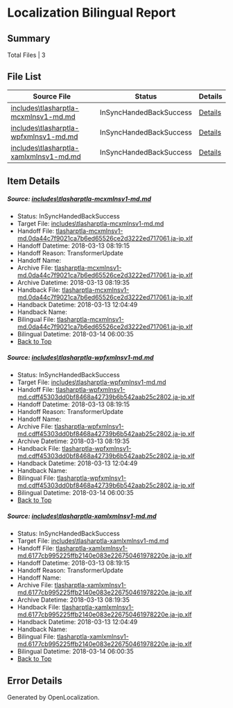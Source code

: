# <a name='report-top'></a> Localization Bilingual Report

## Summary
 Total Files | 3

## File List
 Source File | Status | Details 
 ----------- | ------ | ------- 
 [includes\tlasharptla-mcxmlnsv1-md.md](https://github.com/OpenLocalizationTestOrg/docs/blob/75444267cc262dcdfc807db05b2441b78c986800/includes/tlasharptla-mcxmlnsv1-md.md) | InSyncHandedBackSuccess | [Details](#a65e132accc7510c15ea9d978615ca3ec85609f633360)
 [includes\tlasharptla-wpfxmlnsv1-md.md](https://github.com/OpenLocalizationTestOrg/docs/blob/75444267cc262dcdfc807db05b2441b78c986800/includes/tlasharptla-wpfxmlnsv1-md.md) | InSyncHandedBackSuccess | [Details](#d500fed6406e8099675eaeef603547fd6d944da233447)
 [includes\tlasharptla-xamlxmlnsv1-md.md](https://github.com/OpenLocalizationTestOrg/docs/blob/75444267cc262dcdfc807db05b2441b78c986800/includes/tlasharptla-xamlxmlnsv1-md.md) | InSyncHandedBackSuccess | [Details](#619eb03b764c4769323d297f4cc3ad49f74286b833451)

## Item Details
##### <a name='a65e132accc7510c15ea9d978615ca3ec85609f633360'></a> Source: [includes\tlasharptla-mcxmlnsv1-md.md](https://github.com/OpenLocalizationTestOrg/docs/blob/75444267cc262dcdfc807db05b2441b78c986800/includes/tlasharptla-mcxmlnsv1-md.md)
* Status: InSyncHandedBackSuccess
* Target File: [includes\tlasharptla-mcxmlnsv1-md.md](https://github.com/OpenLocalizationTestOrg/docs.ja-jp/blob/4948b90012fdd16fe2ee32a7b8e002f73060ac75/includes/tlasharptla-mcxmlnsv1-md.md)
* Handoff File: [tlasharptla-mcxmlnsv1-md.0da44c7f9021ca7b6ed65526ce2d3222ed717061.ja-jp.xlf](https://github.com/OpenLocalizationTestOrg/docs.handoff/blob/f1dfdd4343065387e6dfae6df4bbbce09759d5dc/ol-handoff/OpenLocalizationTestOrg/docs.ja-jp/master/includes/tlasharptla-mcxmlnsv1-md.0da44c7f9021ca7b6ed65526ce2d3222ed717061.ja-jp.xlf)
* Handoff Datetime: 2018-03-13 08:19:15
* Handoff Reason: TransformerUpdate
* Handoff Name: 
* Archive File: [tlasharptla-mcxmlnsv1-md.0da44c7f9021ca7b6ed65526ce2d3222ed717061.ja-jp.xlf](https://github.com/OpenLocalizationTestOrg/docs.handoff/blob/c8aeb49a94f0b461a3e8b30ee38a9459f4c218ca/ol-archive/OpenLocalizationTestOrg/docs.ja-jp/master/includes/tlasharptla-mcxmlnsv1-md.0da44c7f9021ca7b6ed65526ce2d3222ed717061.ja-jp.xlf)
* Archive Datetime: 2018-03-13 08:19:35
* Handback File: [tlasharptla-mcxmlnsv1-md.0da44c7f9021ca7b6ed65526ce2d3222ed717061.ja-jp.xlf](https://github.com/OpenLocalizationTestOrg/docs.handback/blob/296cfe4053d61f2e7d3bc22748d9156d6f830a1a/ol-handback/OpenLocalizationTestOrg/docs.ja-jp/master/includes/tlasharptla-mcxmlnsv1-md.0da44c7f9021ca7b6ed65526ce2d3222ed717061.ja-jp.xlf)
* Handback Datetime: 2018-03-13 12:04:49
* Handback Name: 
* Bilingual File: [tlasharptla-mcxmlnsv1-md.0da44c7f9021ca7b6ed65526ce2d3222ed717061.ja-jp.xlf](https://github.com/OpenLocalizationTestOrg/docs.handback/blob/296cfe4053d61f2e7d3bc22748d9156d6f830a1a/ol-handback/OpenLocalizationTestOrg/docs.ja-jp/master/includes/tlasharptla-mcxmlnsv1-md.0da44c7f9021ca7b6ed65526ce2d3222ed717061.ja-jp.xlf)
* Bilingual Datetime: 2018-03-14 06:00:35
* [Back to Top](#report-top)

##### <a name='d500fed6406e8099675eaeef603547fd6d944da233447'></a> Source: [includes\tlasharptla-wpfxmlnsv1-md.md](https://github.com/OpenLocalizationTestOrg/docs/blob/75444267cc262dcdfc807db05b2441b78c986800/includes/tlasharptla-wpfxmlnsv1-md.md)
* Status: InSyncHandedBackSuccess
* Target File: [includes\tlasharptla-wpfxmlnsv1-md.md](https://github.com/OpenLocalizationTestOrg/docs.ja-jp/blob/4948b90012fdd16fe2ee32a7b8e002f73060ac75/includes/tlasharptla-wpfxmlnsv1-md.md)
* Handoff File: [tlasharptla-wpfxmlnsv1-md.cdff45303dd0bf8468a42739b6b542aab25c2802.ja-jp.xlf](https://github.com/OpenLocalizationTestOrg/docs.handoff/blob/f1dfdd4343065387e6dfae6df4bbbce09759d5dc/ol-handoff/OpenLocalizationTestOrg/docs.ja-jp/master/includes/tlasharptla-wpfxmlnsv1-md.cdff45303dd0bf8468a42739b6b542aab25c2802.ja-jp.xlf)
* Handoff Datetime: 2018-03-13 08:19:15
* Handoff Reason: TransformerUpdate
* Handoff Name: 
* Archive File: [tlasharptla-wpfxmlnsv1-md.cdff45303dd0bf8468a42739b6b542aab25c2802.ja-jp.xlf](https://github.com/OpenLocalizationTestOrg/docs.handoff/blob/c8aeb49a94f0b461a3e8b30ee38a9459f4c218ca/ol-archive/OpenLocalizationTestOrg/docs.ja-jp/master/includes/tlasharptla-wpfxmlnsv1-md.cdff45303dd0bf8468a42739b6b542aab25c2802.ja-jp.xlf)
* Archive Datetime: 2018-03-13 08:19:35
* Handback File: [tlasharptla-wpfxmlnsv1-md.cdff45303dd0bf8468a42739b6b542aab25c2802.ja-jp.xlf](https://github.com/OpenLocalizationTestOrg/docs.handback/blob/296cfe4053d61f2e7d3bc22748d9156d6f830a1a/ol-handback/OpenLocalizationTestOrg/docs.ja-jp/master/includes/tlasharptla-wpfxmlnsv1-md.cdff45303dd0bf8468a42739b6b542aab25c2802.ja-jp.xlf)
* Handback Datetime: 2018-03-13 12:04:49
* Handback Name: 
* Bilingual File: [tlasharptla-wpfxmlnsv1-md.cdff45303dd0bf8468a42739b6b542aab25c2802.ja-jp.xlf](https://github.com/OpenLocalizationTestOrg/docs.handback/blob/296cfe4053d61f2e7d3bc22748d9156d6f830a1a/ol-handback/OpenLocalizationTestOrg/docs.ja-jp/master/includes/tlasharptla-wpfxmlnsv1-md.cdff45303dd0bf8468a42739b6b542aab25c2802.ja-jp.xlf)
* Bilingual Datetime: 2018-03-14 06:00:35
* [Back to Top](#report-top)

##### <a name='619eb03b764c4769323d297f4cc3ad49f74286b833451'></a> Source: [includes\tlasharptla-xamlxmlnsv1-md.md](https://github.com/OpenLocalizationTestOrg/docs/blob/75444267cc262dcdfc807db05b2441b78c986800/includes/tlasharptla-xamlxmlnsv1-md.md)
* Status: InSyncHandedBackSuccess
* Target File: [includes\tlasharptla-xamlxmlnsv1-md.md](https://github.com/OpenLocalizationTestOrg/docs.ja-jp/blob/4948b90012fdd16fe2ee32a7b8e002f73060ac75/includes/tlasharptla-xamlxmlnsv1-md.md)
* Handoff File: [tlasharptla-xamlxmlnsv1-md.6177cb995225ffb2140e083e226750461978220e.ja-jp.xlf](https://github.com/OpenLocalizationTestOrg/docs.handoff/blob/f1dfdd4343065387e6dfae6df4bbbce09759d5dc/ol-handoff/OpenLocalizationTestOrg/docs.ja-jp/master/includes/tlasharptla-xamlxmlnsv1-md.6177cb995225ffb2140e083e226750461978220e.ja-jp.xlf)
* Handoff Datetime: 2018-03-13 08:19:15
* Handoff Reason: TransformerUpdate
* Handoff Name: 
* Archive File: [tlasharptla-xamlxmlnsv1-md.6177cb995225ffb2140e083e226750461978220e.ja-jp.xlf](https://github.com/OpenLocalizationTestOrg/docs.handoff/blob/c8aeb49a94f0b461a3e8b30ee38a9459f4c218ca/ol-archive/OpenLocalizationTestOrg/docs.ja-jp/master/includes/tlasharptla-xamlxmlnsv1-md.6177cb995225ffb2140e083e226750461978220e.ja-jp.xlf)
* Archive Datetime: 2018-03-13 08:19:35
* Handback File: [tlasharptla-xamlxmlnsv1-md.6177cb995225ffb2140e083e226750461978220e.ja-jp.xlf](https://github.com/OpenLocalizationTestOrg/docs.handback/blob/296cfe4053d61f2e7d3bc22748d9156d6f830a1a/ol-handback/OpenLocalizationTestOrg/docs.ja-jp/master/includes/tlasharptla-xamlxmlnsv1-md.6177cb995225ffb2140e083e226750461978220e.ja-jp.xlf)
* Handback Datetime: 2018-03-13 12:04:49
* Handback Name: 
* Bilingual File: [tlasharptla-xamlxmlnsv1-md.6177cb995225ffb2140e083e226750461978220e.ja-jp.xlf](https://github.com/OpenLocalizationTestOrg/docs.handback/blob/296cfe4053d61f2e7d3bc22748d9156d6f830a1a/ol-handback/OpenLocalizationTestOrg/docs.ja-jp/master/includes/tlasharptla-xamlxmlnsv1-md.6177cb995225ffb2140e083e226750461978220e.ja-jp.xlf)
* Bilingual Datetime: 2018-03-14 06:00:35
* [Back to Top](#report-top)


## Error Details

Generated by OpenLocalization.
